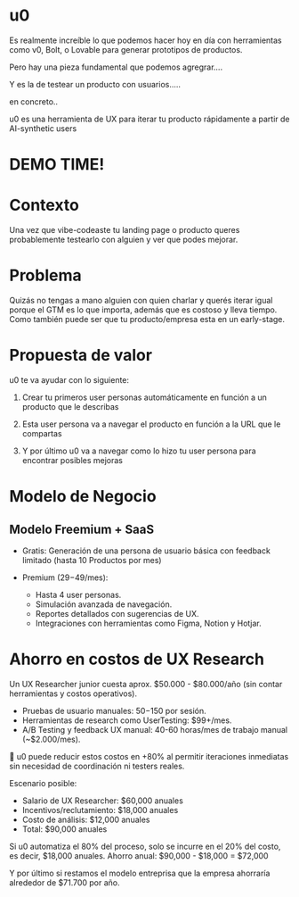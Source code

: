 # u0


Es realmente increíble lo que podemos hacer hoy en día con herramientas como v0, Bolt, o Lovable para generar prototipos de productos.

Pero hay una pieza fundamental que podemos agregrar....

Y es la de testear un producto con usuarios.....


















en concreto..

u0 es una herramienta de UX para iterar tu producto rápidamente a partir de AI-synthetic users



# DEMO TIME!






# Contexto

Una vez que vibe-codeaste tu landing page o producto queres probablemente testearlo con alguien y ver que podes mejorar.
















# Problema

Quizás no tengas a mano alguien con quien charlar y querés iterar igual porque el GTM es lo que importa, además que es costoso y lleva tiempo.
Como también puede ser que tu producto/empresa esta en un early-stage.






















# Propuesta de valor

u0 te va ayudar con lo siguiente:

1. Crear tu primeros user personas automáticamente en función a un producto que le describas





2. Esta user persona va a navegar el producto en función a la URL que le compartas





3. Y por último u0 va a navegar como lo hizo tu user persona para encontrar posibles mejoras


# Modelo de Negocio

## Modelo Freemium + SaaS
- Gratis:
  Generación de una persona de usuario básica con feedback limitado (hasta 10 Productos por mes)

- Premium ($29-$49/mes):

    * Hasta 4 user personas.
    * Simulación avanzada de navegación.
    * Reportes detallados con sugerencias de UX.
    * Integraciones con herramientas como Figma, Notion y Hotjar.


# Ahorro en costos de UX Research
Un UX Researcher junior cuesta aprox. $50.000 - $80.000/año (sin contar herramientas y costos operativos).

- Pruebas de usuario manuales: $50-$150 por sesión.
- Herramientas de research como UserTesting: $99+/mes.
- A/B Testing y feedback UX manual: 40-60 horas/mes de trabajo manual (~$2.000/mes).

🔹 u0 puede reducir estos costos en +80% al permitir iteraciones inmediatas sin necesidad de coordinación ni testers reales.

Escenario posible:

- Salario de UX Researcher: $60,000 anuales
- Incentivos/reclutamiento: $18,000 anuales
- Costo de análisis: $12,000 anuales
- Total: $90,000 anuales

Si u0 automatiza el 80% del proceso, solo se incurre en el 20% del costo, es decir, $18,000 anuales.
Ahorro anual: $90,000 - $18,000 = $72,000

Y por último si restamos el modelo entreprisa que la empresa ahorraría alrededor de $71.700 por año.
